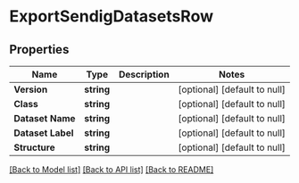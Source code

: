 # ExportSendigDatasetsRow

## Properties
Name | Type | Description | Notes
------------ | ------------- | ------------- | -------------
**Version** | **string** |  | [optional] [default to null]
**Class** | **string** |  | [optional] [default to null]
**Dataset Name** | **string** |  | [optional] [default to null]
**Dataset Label** | **string** |  | [optional] [default to null]
**Structure** | **string** |  | [optional] [default to null]

[[Back to Model list]](../README.md#documentation-for-models) [[Back to API list]](../README.md#documentation-for-api-endpoints) [[Back to README]](../README.md)


